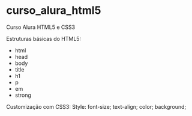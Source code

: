 # curso_alura_html5
Curso Alura HTML5  e CSS3

Estruturas básicas do HTML5:
- html
- head
- body
- title
- h1
- p
- em
- strong

Customização com CSS3:
Style:
   font-size;
   text-align;
   color;
   background;
